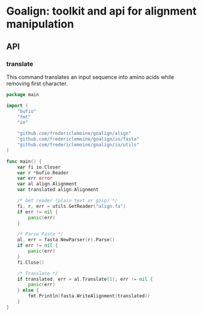 # Goalign: toolkit and api for alignment manipulation

## API

### translate

This command translates an input sequence into amino acids while removing first character.


```go
package main

import (
	"bufio"
	"fmt"
	"io"

	"github.com/fredericlemoine/goalign/align"
	"github.com/fredericlemoine/goalign/io/fasta"
	"github.com/fredericlemoine/goalign/io/utils"
)

func main() {
	var fi io.Closer
	var r *bufio.Reader
	var err error
	var al align.Alignment
	var translated align.Alignment

	/* Get reader (plain text or gzip) */
	fi, r, err = utils.GetReader("align.fa")
	if err != nil {
		panic(err)
	}

	/* Parse Fasta */
	al, err = fasta.NewParser(r).Parse()
	if err != nil {
		panic(err)
	}
	fi.Close()

	/* Translate */
	if translated, err = al.Translate(1); err != nil {
		panic(err)
	} else {
		fmt.Println(fasta.WriteAlignment(translated))
	}
}
```
